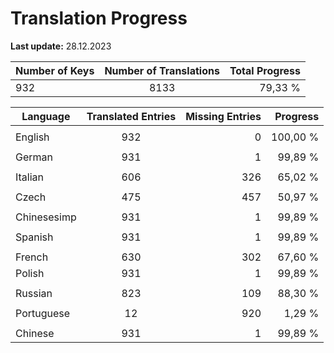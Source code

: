 # Translation Progress
**Last update:** 28.12.2023

| Number of Keys | Number of Translations | Total Progress |
|----------|:-----------------:|--------:|
932 | 8133 | 79,33 % |

| Language | Translated Entries | Missing Entries | Progress |
|----------|:-----------------:|--------:|--------:|
| | | |
| English | 932 | 0 | 100,00 %
| | | |
| German | 931 | 1 | 99,89 %
| | | |
| Italian | 606 | 326 | 65,02 %
| | | |
| Czech | 475 | 457 | 50,97 %
| | | |
| Chinesesimp | 931 | 1 | 99,89 %
| | | |
| Spanish | 931 | 1 | 99,89 %
| | | |
| French | 630 | 302 | 67,60 %
| Polish | 931 | 1 | 99,89 %
| | | |
| Russian | 823 | 109 | 88,30 %
| | | |
| Portuguese | 12 | 920 | 1,29 %
| | | |
| Chinese | 931 | 1 | 99,89 %

